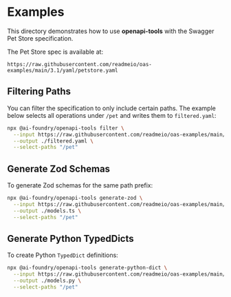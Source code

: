 # Examples

This directory demonstrates how to use **openapi-tools** with the Swagger Pet Store specification.

The Pet Store spec is available at:

```
https://raw.githubusercontent.com/readmeio/oas-examples/main/3.1/yaml/petstore.yaml
```

## Filtering Paths

You can filter the specification to only include certain paths. The example below selects all operations under `/pet` and writes them to `filtered.yaml`:

```bash
npx @ai-foundry/openapi-tools filter \
  --input https://raw.githubusercontent.com/readmeio/oas-examples/main/3.1/yaml/petstore.yaml \
  --output ./filtered.yaml \
  --select-paths "/pet"
```

## Generate Zod Schemas

To generate Zod schemas for the same path prefix:

```bash
npx @ai-foundry/openapi-tools generate-zod \
  --input https://raw.githubusercontent.com/readmeio/oas-examples/main/3.1/yaml/petstore.yaml \
  --output ./models.ts \
  --select-paths "/pet"
```

## Generate Python TypedDicts

To create Python `TypedDict` definitions:

```bash
npx @ai-foundry/openapi-tools generate-python-dict \
  --input https://raw.githubusercontent.com/readmeio/oas-examples/main/3.1/yaml/petstore.yaml \
  --output ./models.py \
  --select-paths "/pet"
```
